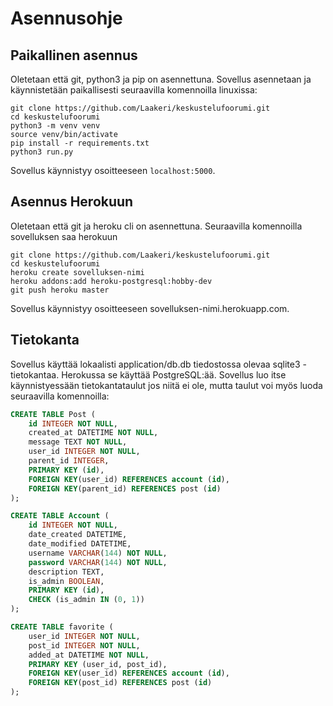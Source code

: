 # Asennusohje

## Paikallinen asennus

Oletetaan että git, python3 ja pip on asennettuna. Sovellus asennetaan ja käynnistetään paikallisesti seuraavilla komennoilla linuxissa:

```
git clone https://github.com/Laakeri/keskustelufoorumi.git
cd keskustelufoorumi
python3 -m venv venv
source venv/bin/activate
pip install -r requirements.txt
python3 run.py
```

Sovellus käynnistyy osoitteeseen ```localhost:5000```.

## Asennus Herokuun

Oletetaan että git ja heroku cli on asennettuna. Seuraavilla komennoilla sovelluksen saa herokuun

```
git clone https://github.com/Laakeri/keskustelufoorumi.git
cd keskustelufoorumi
heroku create sovelluksen-nimi
heroku addons:add heroku-postgresql:hobby-dev
git push heroku master
```

Sovellus käynnistyy osoitteeseen sovelluksen-nimi.herokuapp.com.

## Tietokanta

Sovellus käyttää lokaalisti application/db.db tiedostossa olevaa sqlite3 -tietokantaa. Herokussa se käyttää PostgreSQL:ää. Sovellus luo itse käynnistyessään tietokantataulut jos niitä ei ole, mutta taulut voi myös luoda seuraavilla komennoilla:

```SQL
CREATE TABLE Post (
	id INTEGER NOT NULL, 
	created_at DATETIME NOT NULL, 
	message TEXT NOT NULL, 
	user_id INTEGER NOT NULL, 
	parent_id INTEGER, 
	PRIMARY KEY (id), 
	FOREIGN KEY(user_id) REFERENCES account (id), 
	FOREIGN KEY(parent_id) REFERENCES post (id)
);
```

```SQL
CREATE TABLE Account (
	id INTEGER NOT NULL, 
	date_created DATETIME, 
	date_modified DATETIME, 
	username VARCHAR(144) NOT NULL, 
	password VARCHAR(144) NOT NULL, 
	description TEXT, 
	is_admin BOOLEAN, 
	PRIMARY KEY (id), 
	CHECK (is_admin IN (0, 1))
);
```

```SQL
CREATE TABLE favorite (
	user_id INTEGER NOT NULL, 
	post_id INTEGER NOT NULL, 
	added_at DATETIME NOT NULL, 
	PRIMARY KEY (user_id, post_id), 
	FOREIGN KEY(user_id) REFERENCES account (id), 
	FOREIGN KEY(post_id) REFERENCES post (id)
);
```